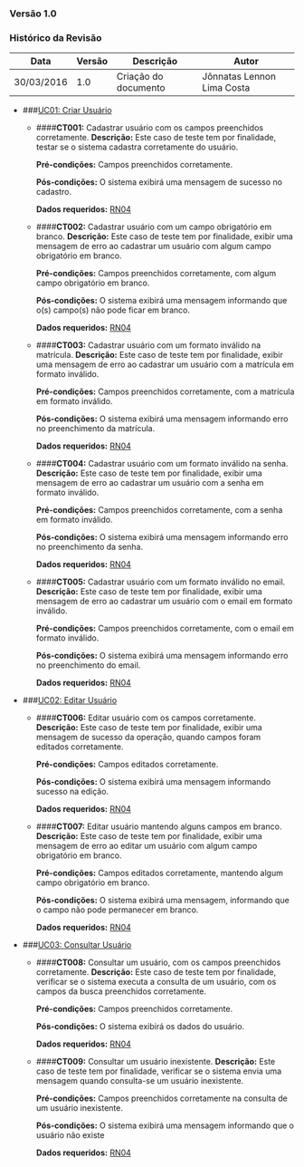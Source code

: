 ### **Versão 1.0**

### Histórico da Revisão
Data|Versão|Descrição|Autor
-----|------|---------|-------
30/03/2016|1.0|Criação do documento| Jônnatas Lennon Lima Costa

* ###[UC01: Criar Usuário](https://github.com/vitornere/partiuformar/wiki/Especifica%C3%A7%C3%A3o-do-Caso-de-Uso-UC01---Criar-Usu%C3%A1rio)

  * ####**CT001:** Cadastrar usuário com os campos preenchidos corretamente.
    **Descrição:** Este caso de teste tem por finalidade, testar se o sistema cadastra corretamente do usuário.

    **Pré-condições:** Campos preenchidos corretamente.

    **Pós-condições:** O sistema exibirá uma mensagem de sucesso no cadastro.

    **Dados requeridos:** [RN04](https://github.com/vitornere/partiuformar/wiki/Regras-de-Neg%C3%B3cio#2------------------defini%C3%A7%C3%B5es)

  * ####**CT002:** Cadastrar usuário com um campo obrigatório em branco.
    **Descrição:** Este caso de teste tem por finalidade, exibir uma mensagem de erro ao cadastrar um usuário com algum campo obrigatório em branco.

    **Pré-condições:** Campos preenchidos corretamente, com algum campo obrigatório em branco.

    **Pós-condições:** O sistema exibirá uma mensagem informando que o(s) campo(s) não pode ficar em branco.

    **Dados requeridos:** [RN04](https://github.com/vitornere/partiuformar/wiki/Regras-de-Neg%C3%B3cio#2------------------defini%C3%A7%C3%B5es)

  * ####**CT003:** Cadastrar usuário com um formato inválido na matrícula.
    **Descrição:** Este caso de teste tem por finalidade, exibir uma mensagem de erro ao cadastrar um usuário com a matrícula em formato inválido.

    **Pré-condições:** Campos preenchidos corretamente, com a matrícula em formato inválido.

    **Pós-condições:** O sistema exibirá uma mensagem informando erro no preenchimento da matrícula.

    **Dados requeridos:** [RN04](https://github.com/vitornere/partiuformar/wiki/Regras-de-Neg%C3%B3cio#2------------------defini%C3%A7%C3%B5es)

  * ####**CT004:** Cadastrar usuário com um formato inválido na senha.
    **Descrição:** Este caso de teste tem por finalidade, exibir uma mensagem de erro ao cadastrar um usuário com a senha em formato inválido.

    **Pré-condições:** Campos preenchidos corretamente, com a senha em formato inválido.

    **Pós-condições:** O sistema exibirá uma mensagem informando erro no preenchimento da senha.

    **Dados requeridos:** [RN04](https://github.com/vitornere/partiuformar/wiki/Regras-de-Neg%C3%B3cio#2------------------defini%C3%A7%C3%B5es)


  * ####**CT005:** Cadastrar usuário com um formato inválido no email.
    **Descrição:** Este caso de teste tem por finalidade, exibir uma mensagem de erro ao cadastrar um usuário com o email em formato inválido.

    **Pré-condições:** Campos preenchidos corretamente, com o email em formato inválido.

    **Pós-condições:** O sistema exibirá uma mensagem informando erro no preenchimento do email.

    **Dados requeridos:** [RN04](https://github.com/vitornere/partiuformar/wiki/Regras-de-Neg%C3%B3cio#2------------------defini%C3%A7%C3%B5es)

* ###[UC02: Editar Usuário](https://github.com/vitornere/partiuformar/wiki/Especifica%C3%A7%C3%A3o-do-Caso-de-Uso-UC02---Editar-Usu%C3%A1rio)

  * ####**CT006:**  Editar usuário com os campos corretamente.
    **Descrição:** Este caso de teste tem por finalidade, exibir uma mensagem de sucesso da operação, quando campos foram editados corretamente.

    **Pré-condições:** Campos editados corretamente.

    **Pós-condições:** O sistema exibirá uma mensagem informando sucesso na edição.

    **Dados requeridos:** [RN04](https://github.com/vitornere/partiuformar/wiki/Regras-de-Neg%C3%B3cio#2------------------defini%C3%A7%C3%B5es)

  * ####**CT007:**  Editar usuário mantendo alguns campos em branco.
    **Descrição:** Este caso de teste tem por finalidade, exibir uma mensagem de erro ao editar um usuário com algum campo obrigatório em branco.

    **Pré-condições:** Campos editados corretamente, mantendo algum campo obrigatório em branco.

    **Pós-condições:** O sistema exibirá uma mensagem, informando que o campo não pode permanecer em branco.

    **Dados requeridos:** [RN04](https://github.com/vitornere/partiuformar/wiki/Regras-de-Neg%C3%B3cio#2------------------defini%C3%A7%C3%B5es)


* ###[UC03: Consultar Usuário](https://github.com/vitornere/partiuformar/wiki/Especifica%C3%A7%C3%A3o-do-Caso-de-Uso-UC03---Consultar-Usu%C3%A1rio)

  * ####**CT008:**  Consultar um usuário, com os campos preenchidos corretamente.
    **Descrição:** Este caso de teste tem por finalidade, verificar se o sistema executa a consulta de um usuário, com os campos da busca preenchidos corretamente. 

    **Pré-condições:** Campos preenchidos corretamente.

    **Pós-condições:** O sistema exibirá os dados do usuário.

    **Dados requeridos:** [RN04](https://github.com/vitornere/partiuformar/wiki/Regras-de-Neg%C3%B3cio#2------------------defini%C3%A7%C3%B5es)

  * ####**CT009:**  Consultar um usuário inexistente.
    **Descrição:** Este caso de teste tem por finalidade, verificar se o sistema envia uma mensagem quando consulta-se um usuário inexistente. 

    **Pré-condições:** Campos preenchidos corretamente na consulta de um usuário inexistente.

    **Pós-condições:** O sistema exibirá uma mensagem informando que o usuário não existe

    **Dados requeridos:** [RN04](https://github.com/vitornere/partiuformar/wiki/Regras-de-Neg%C3%B3cio#2------------------defini%C3%A7%C3%B5es)